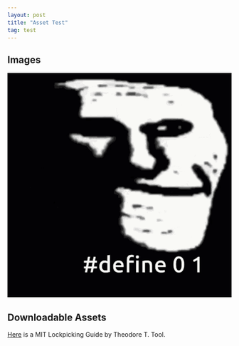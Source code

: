 ```yaml
---
layout: post
title: "Asset Test"
tag: test
---
```


## Images

![C Troll](/assets/programming-troll.gif)

## Downloadable Assets

[Here](/assets/MITLockGuide.pdf) is a MIT Lockpicking Guide by Theodore T. Tool.
